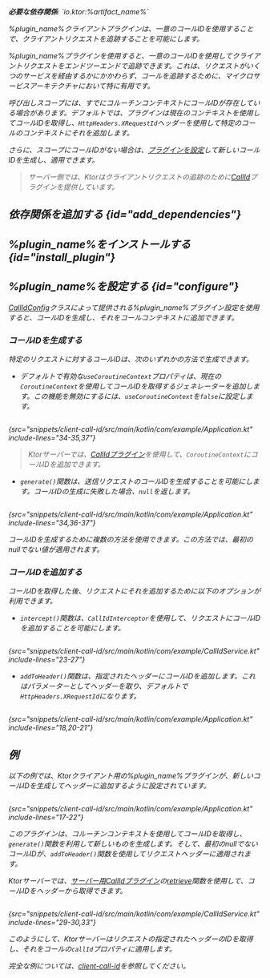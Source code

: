 [//]: # (title: Ktor Clientにおけるリクエストの追跡)

<show-structure for="chapter" depth="2"/>
<primary-label ref="client-plugin"/>

<var name="artifact_name" value="ktor-client-call-id"/>
<var name="package_name" value="io.ktor.client.plugins.callid"/>
<var name="plugin_name" value="CallId"/>

<tldr>
<p>
<b>必要な依存関係</b>: `io.ktor:%artifact_name%`
</p>
<var name="example_name" value="client-call-id"/>
<include from="lib.topic" element-id="download_example"/>
</tldr>

<link-summary>
%plugin_name%クライアントプラグインは、一意のコールIDを使用することで、クライアントリクエストを追跡することを可能にします。
</link-summary>

%plugin_name%プラグインを使用すると、一意のコールIDを使用してクライアントリクエストをエンドツーエンドで追跡できます。これは、リクエストがいくつのサービスを経由するかにかかわらず、コールを追跡するために、マイクロサービスアーキテクチャにおいて特に有用です。

呼び出しスコープには、すでにコルーチンコンテキストにコールIDが存在している場合があります。デフォルトでは、プラグインは現在のコンテキストを使用してコールIDを取得し、`HttpHeaders.XRequestId`ヘッダーを使用して特定のコールのコンテキストにそれを追加します。

さらに、スコープにコールIDがない場合は、[プラグインを設定](#configure)して新しいコールIDを生成し、適用できます。

> サーバー側では、Ktorはクライアントリクエストの追跡のために[CallId](server-call-id.md)プラグインを提供しています。

## 依存関係を追加する {id="add_dependencies"}

<include from="lib.topic" element-id="add_ktor_artifact_intro"/>
<include from="lib.topic" element-id="add_ktor_artifact"/>

## %plugin_name%をインストールする {id="install_plugin"}

<include from="lib.topic" element-id="install_plugin"/>

## %plugin_name%を設定する {id="configure"}

[CallIdConfig](https://api.ktor.io/ktor-client/ktor-client-plugins/ktor-client-call-id/io.ktor.client.plugins.callid/-call-id-config/index.html)クラスによって提供される%plugin_name%プラグイン設定を使用すると、コールIDを生成し、それをコールコンテキストに追加できます。

### コールIDを生成する

特定のリクエストに対するコールIDは、次のいずれかの方法で生成できます。

*   デフォルトで有効な`useCoroutineContext`プロパティは、現在の`CoroutineContext`を使用してコールIDを取得するジェネレーターを追加します。この機能を無効にするには、`useCoroutineContext`を`false`に設定します。

 ```kotlin
 ```

{src="snippets/client-call-id/src/main/kotlin/com/example/Application.kt" include-lines="34-35,37"}

> Ktorサーバーでは、[CallIdプラグイン](server-call-id.md)を使用して、`CoroutineContext`にコールIDを追加できます。

*   `generate()`関数は、送信リクエストのコールIDを生成することを可能にします。コールIDの生成に失敗した場合、`null`を返します。

 ```kotlin
 ```

{src="snippets/client-call-id/src/main/kotlin/com/example/Application.kt" include-lines="34,36-37"}

コールIDを生成するために複数の方法を使用できます。この方法では、最初のnullでない値が適用されます。

### コールIDを追加する

コールIDを取得した後、リクエストにそれを追加するために以下のオプションが利用できます。

*   `intercept()`関数は、`CallIdInterceptor`を使用して、リクエストにコールIDを追加することを可能にします。

 ```kotlin
 ```

{src="snippets/client-call-id/src/main/kotlin/com/example/CallIdService.kt" include-lines="23-27"}

*   `addToHeader()`関数は、指定されたヘッダーにコールIDを追加します。これはパラメーターとしてヘッダーを取り、デフォルトで`HttpHeaders.XRequestId`になります。

 ```kotlin
 ```

{src="snippets/client-call-id/src/main/kotlin/com/example/Application.kt" include-lines="18,20-21"}

## 例

以下の例では、Ktorクライアント用の%plugin_name%プラグインが、新しいコールIDを生成してヘッダーに追加するように設定されています。

 ```kotlin
 ```

{src="snippets/client-call-id/src/main/kotlin/com/example/Application.kt" include-lines="17-22"}

このプラグインは、コルーチンコンテキストを使用してコールIDを取得し、`generate()`関数を利用して新しいものを生成します。そして、最初のnullでないコールIDが、`addToHeader()`関数を使用してリクエストヘッダーに適用されます。

Ktorサーバーでは、[サーバー用CallIdプラグイン](server-call-id.md)の[retrieve](server-call-id.md#retrieve)関数を使用して、コールIDをヘッダーから取得できます。

 ```kotlin
 ```

{src="snippets/client-call-id/src/main/kotlin/com/example/CallIdService.kt" include-lines="29-30,33"}

このようにして、Ktorサーバーはリクエストの指定されたヘッダーのIDを取得し、それをコールの`callId`プロパティに適用します。

完全な例については、[client-call-id](https://github.com/ktorio/ktor-documentation/tree/%ktor_version%/codeSnippets/snippets/client-call-id)を参照してください。